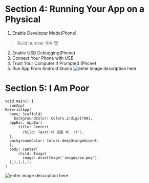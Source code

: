 ﻿# Section 4: Running Your App on a Physical  
1. Enable Developer Mode(Phone)
> Build numver 계속 탭
2. Enable USB Debugging(Phone)
3. Connect Your Phone with USB
4. Trust Your Computer if Prompted (Phone)
5. Run App From Android Studio
![enter image description here](https://ifh.cc/g/DYketN.jpg)
# Section 5: I Am Poor 

    void main() {  
	  runApp(  
    MaterialApp(  
      home: Scaffold(  
        backgroundColor: Colors.indigo[700],  
	  appBar: AppBar(  
          title: Center(  
            child: Text('내 앱을 봐..!!'),  
	  ),  
	  backgroundColor: Colors.deepOrangeAccent,  
	  ),  
	  body: Center(  
          child: Image(  
            image: AssetImage('images/aa.png'),  
	  ),),),),);  
	}
![enter image description here](https://ifh.cc/g/vRAGUw.jpg)

